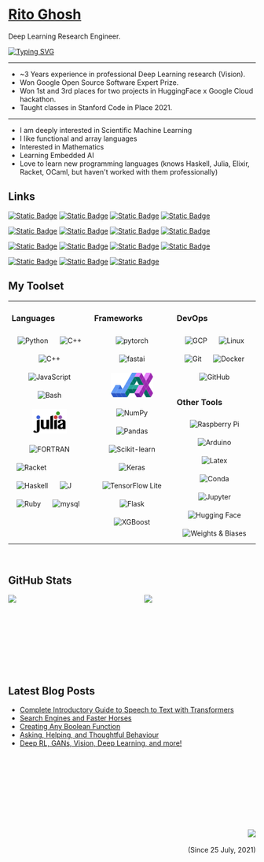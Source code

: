 # [Rito Ghosh](https://ghosh-r.github.io)

Deep Learning Research Engineer.

[![Typing SVG](https://readme-typing-svg.herokuapp.com?font=Cascadia+Code&duration=3000&pause=600&color=AFC5C2&center=true&width=800&height=200&lines=Hi!+I+am+Rito.;I+am+a+Research+Engineer+working+in+Vision+and+Deep+Learning.;I+am+deeply+interested+in%3A+non-linear+dynamics+and+chaos%2Cartificial+life%2C+Edge+AI%2C;functional+programming%2C+Math;I+love+to+read%2C+swim%2C+and+play+music.;Welcome+to+my+GitHub!+%F0%9F%91%8B)](https://git.io/typing-svg)

____

* ~3 Years experience in professional Deep Learning research (Vision).
* Won Google Open Source Software Expert Prize.
* Won 1st and 3rd places for two projects in HuggingFace x Google Cloud hackathon.
* Taught classes in Stanford Code in Place 2021.

___

- I am deeply interested in Scientific Machine Learning
- I like functional and array languages
- Interested in Mathematics
- Learning Embedded AI
- Love to learn new programming languages (knows Haskell, Julia, Elixir, Racket, OCaml, but haven't worked with them professionally)


## Links

[![Static Badge](https://img.shields.io/badge/%40AllesistKode-_-blue?style=for-the-badge&logo=X&labelColor=blue&link=https%3A%2F%2Fx.com%2FAllesistKode)](https://x.com/AllesistKode) [![Static Badge](https://img.shields.io/badge/%F0%9F%93%84CV-Ritobrata_Ghosh-blue?style=for-the-badge&labelColor=blue&link=https%3A%2F%2Fritog.github.com)](https://ritog.github.io) [![Static Badge](https://img.shields.io/badge/ML_Blog-orange?style=for-the-badge&logo=github&link=https%3A%2F%2Fritog.github.io%2Fblog)](https://ritog.github.io/blog) [![Static Badge](https://img.shields.io/badge/%CA%95%E2%80%A2%E1%B4%A5%E2%80%A2%CA%94-Blog-orange?style=for-the-badge&labelColor=blue&color=grey&link=https%3A%2F%2Fconvoluted.bearblog.dev)](https://convoluted.bearblog.dev)

[![Static Badge](https://img.shields.io/badge/Mastodon-grey?style=for-the-badge&logo=mastodon&link=https%3A%2F%2Fsigmoid.social%2F%40rito)](https://sigmoid.social/@rito) [![Static Badge](https://img.shields.io/badge/YouTube-ritoLAB-green?style=flat-square&logo=youtube&link=https%3A%2F%2Fyoutube.com%2F%40ritoLAB)](https://youtube.com/@ritoLAB) [![Static Badge](https://img.shields.io/badge/Bluesky-cyan?style=for-the-badge&logo=bsky&link=https%3A%2F%2Fbsky.app%2Fprofile%2Fritog.bsky.social)](https://bsky.app/profile/ritog.bsky.social) [![Static Badge](https://img.shields.io/badge/%F0%9F%A4%97HuggingFace-orange?style=for-the-badge&link=https%3A%2F%2Fhuggingface.co%2Fritog)](https://huggingface.co/ritog)


[![Static Badge](https://img.shields.io/badge/Medium-black?style=for-the-badge&logo=medium&link=https%3A%2F%2Fritog.medium.com)](https://ritog.medium.com) [![Static Badge](https://img.shields.io/badge/LinkedIn-blue?style=for-the-badge&logo=linkedin&link=https%3A%2F%2Fwww.linkedin.com%2Fin%2Fritobrata-ghosh)](https://linkedin.com/in/ritobrata-ghosh) [![Static Badge](https://img.shields.io/badge/Substack-red?style=for-the-badge&logo=substack&link=https%3A%2F%2Frito.substack.com)](https://rito.substack.com) [![Static Badge](https://img.shields.io/badge/Kaggle-blue?style=for-the-badge&logo=kaggle&link=https%3A%2F%2Fkaggle.com%2Ftruthr)](https://kaggle.com/truthr)



[![Static Badge](https://img.shields.io/badge/Patreon-green?style=for-the-badge&logo=patreon&link=https%3A%2F%2Fpatreon.com%2Fritog)](https://patreon.com/ritog) [![Static Badge](https://img.shields.io/badge/liberapay-green?style=for-the-badge&logo=liberapay&link=https%3A%2F%2Fliberapay.com%2Fritog)](https://liberapay.com/ritog) [![Static Badge](https://img.shields.io/badge/Ko--Fi-green?style=for-the-badge&logo=ko-fi&link=https%3A%2F%2Fko-fi.com%2Fritog)](https://ko-fi.com/ritog)



## My Toolset  
<table><tr><td valign="top" width="33%">



### Languages  
<div align="center">  
<img style="margin: 10px" src="https://profilinator.rishav.dev/skills-assets/python-original.svg" alt="Python" height="50" />  
<img style="margin: 10px" src="https://upload.wikimedia.org/wikipedia/commons/1/18/ISO_C%2B%2B_Logo.svg" alt="C++" height="50" />
<img style="margin: 10px" src="https://upload.wikimedia.org/wikipedia/commons/1/18/C_Programming_Language.svg" alt="C++" height="50" />
<img style="margin: 10px" src="https://profilinator.rishav.dev/skills-assets/javascript-original.svg" alt="JavaScript" height="50" />  
<img style="margin: 10px" src="https://profilinator.rishav.dev/skills-assets/gnu_bash-icon.svg" alt="Bash" height="50" />
<img style="margin: 10px" src="https://raw.githubusercontent.com/JuliaLang/julia-logo-graphics/b5551ca7946b4a25746c045c15fbb8806610f8d0/images/julia-logo-color.svg" alt="julia" height="50" />
<img style="margin: 10px" src="https://upload.wikimedia.org/wikipedia/commons/b/b8/Fortran_logo.svg" alt="FORTRAN" height="50" />
</div>
<img style="margin: 10px" src="https://upload.wikimedia.org/wikipedia/commons/c/c1/Racket-logo.svg" alt="Racket" height="50" />
<img style="margin: 10px" src="https://i.imgur.com/2to3R2X.png" alt="Haskell" height="50" />
<img style="margin: 10px" src="https://i.imgur.com/6zmPfN2.png" alt="J" height="50" />
<img style="margin: 10px" src="https://upload.wikimedia.org/wikipedia/commons/7/73/Ruby_logo.svg" alt="Ruby" height="50" />
<img style="margin: 10px" src="https://www.mysql.com/common/logos/logo-mysql-170x115.png" alt="mysql" height="50" />
</td><td valign="top" width="33%">



### Frameworks  
<div align="center">
<img style="margin: 10px" src="https://profilinator.rishav.dev/skills-assets/pytorch-icon.svg" alt="pytorch" height="50" />
<img style="margin: 10px" src="https://i.imgur.com/Bp7m4sK.png" alt="fastai" height="50" />
<img style="margin: 10px" src="https://raw.githubusercontent.com/google/jax/36d06dbb61a0bdb27ca7d60de151284bb2543fbb/images/jax_logo.svg" alt="JAX" height="50" />
<img style="margin: 10px" src="https://upload.wikimedia.org/wikipedia/commons/3/31/NumPy_logo_2020.svg" alt="NumPy" height="50" />
<img style="margin: 10px" src="https://upload.wikimedia.org/wikipedia/commons/e/ed/Pandas_logo.svg" alt="Pandas" height="50" />
<img style="margin: 10px" src="https://upload.wikimedia.org/wikipedia/commons/0/05/Scikit_learn_logo_small.svg" alt="Scikit-learn" height="50" />
<img style="margin: 10px" src="https://profilinator.rishav.dev/skills-assets/keras.png" alt="Keras" height="50" />
<img style="margin: 10px" src="https://www.tensorflow.org/static/site-assets/images/project-logos/tensorflow-lite-logo-social.png" alt="TensorFlow Lite" height="50" />
<img style="margin: 10px" src="https://upload.wikimedia.org/wikipedia/commons/3/3c/Flask_logo.svg" alt="Flask" height="50" />
<img style="margin: 10px" src="https://i.imgur.com/z62STwf.png" alt="XGBoost" height="50" />
 
</div>

</td><td valign="top" width="33%">



### DevOps  
<div align="center">  
<img style="margin: 10px" src="https://profilinator.rishav.dev/skills-assets/google_cloud-icon.svg" alt="GCP" height="50" />  
<img style="margin: 10px" src="https://upload.wikimedia.org/wikipedia/commons/a/ab/Linux_Logo_in_Linux_Libertine_Font.svg" alt="Linux" height="50" />  
<img style="margin: 10px" src="https://profilinator.rishav.dev/skills-assets/git-scm-icon.svg" alt="Git" height="50" />  
<img style="margin: 10px" src="https://profilinator.rishav.dev/skills-assets/docker-original-wordmark.svg" alt="Docker" height="50" />
<img style="margin: 10px" src="https://github.githubassets.com/images/modules/logos_page/GitHub-Mark.png" alt="GitHub" height="50" />
</div>  



### Other Tools  
<div align="center">  
<img style="margin: 10px" src="https://elinux.org/images/c/cb/Raspberry_Pi_Logo.svg" alt="Raspberry Pi" height="50" />  
<img style="margin: 10px" src="https://upload.wikimedia.org/wikipedia/commons/8/87/Arduino_Logo.svg" alt="Arduino" height="50" />  
<img style="margin: 10px" src="https://upload.wikimedia.org/wikipedia/commons/9/92/LaTeX_logo.svg" alt="Latex" height="50" />
<img style="margin: 10px" src="https://upload.wikimedia.org/wikipedia/commons/e/ea/Conda_logo.svg" alt="Conda" height="50" />
<img style="margin: 10px" src="https://upload.wikimedia.org/wikipedia/commons/3/38/Jupyter_logo.svg" alt="Jupyter" height="50" />
<img style="margin: 10px" src="https://huggingface.co/front/assets/huggingface_logo.svg" alt="Hugging Face" height="50" />
<img style="margin: 10px" src="https://raw.githubusercontent.com/wandb/assets/04cfa58cc59fb7807e0423187a18db0c7430bab5/wandb-dots-logo.svg" alt="Weights & Biases" height="50" />
  
</div>

</td></tr></table>  

<br>


## GitHub Stats

<div align="center">
<img src="https://github-readme-stats.vercel.app/api?username=ritog&show_icons=true&count_private=true&hide_border=true" width="45%" align="left"/>
<img src="https://github-readme-stats.vercel.app/api/top-langs/?username=ritog&hide_border=true&layout=compact" width="45%" align="right"/>
</div>


<br>
<br>
<br>
<br>
<br>
<br>
<br>
<br>
<br>

## Latest Blog Posts

<!-- BLOG-POST-LIST:START -->
- [Complete Introductory Guide to Speech to Text with Transformers](https://ritog.substack.com/p/complete-introductory-guide-to-speech)
- [Search Engines and Faster Horses](https://ritog.substack.com/p/search-engines-and-faster-horses)
- [Creating Any Boolean Function](https://ritog.substack.com/p/nand2tetris-1-any-boolean-function)
- [Asking, Helping, and Thoughtful Behaviour](https://ritog.substack.com/p/asking-helping-and-thoughtful-behaviour)
- [Deep RL, GANs, Vision, Deep Learning, and more!](https://ritog.substack.com/p/coming-soon)
<!-- BLOG-POST-LIST:END -->

<br>
<br>
<br>
<br>
<br>
<br>
<br>
<br>
<br>

<div align="right">
<img src="https://komarev.com/ghpvc/?username=ghosh-r&&style=flat-square" />
</div>

<p align="right">(Since 25 July, 2021)</p>


<!--
**ghosh-r/ghosh-r** is a ✨ _special_ ✨ repository because its `README.md` (this file) appears on your GitHub profile.

Here are some ideas to get you started:

- 🔭 I’m currently working on ...
- 🌱 I’m currently learning ...
- 👯 I’m looking to collaborate on ...
- 🤔 I’m looking for help with ...
- 💬 Ask me about ...
- 📫 How to reach me: ...
- 😄 Pronouns: ...
- ⚡ Fun fact: ...
-->
